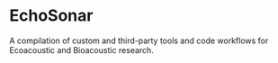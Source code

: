 # EchoSonar
A compilation of custom and third-party tools and code workflows for Ecoacoustic and Bioacoustic research.
